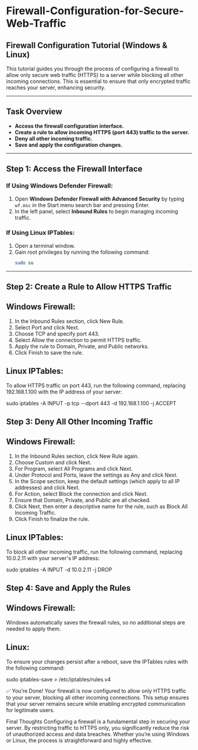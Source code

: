 # Firewall-Configuration-for-Secure-Web-Traffic

## Firewall Configuration Tutorial (Windows & Linux)

This tutorial guides you through the process of configuring a firewall to allow only secure web traffic (HTTPS) to a server while blocking all other incoming connections. This is essential to ensure that only encrypted traffic reaches your server, enhancing security.

---

## Task Overview

- **Access the firewall configuration interface.**
- **Create a rule to allow incoming HTTPS (port 443) traffic to the server.**
- **Deny all other incoming traffic.**
- **Save and apply the configuration changes.**

---

## Step 1: Access the Firewall Interface

### If Using Windows Defender Firewall:

1. Open **Windows Defender Firewall with Advanced Security** by typing `wf.msc` in the Start menu search bar and pressing Enter.
2. In the left panel, select **Inbound Rules** to begin managing incoming traffic.

### If Using Linux IPTables:

1. Open a terminal window.
2. Gain root privileges by running the following command:
   ```bash
   sudo su
   
---

## Step 2: Create a Rule to Allow HTTPS Traffic

## Windows Firewall:
1. In the Inbound Rules section, click New Rule.
2. Select Port and click Next.
4. Choose TCP and specify port 443.
5. Select Allow the connection to permit HTTPS traffic.
6. Apply the rule to Domain, Private, and Public networks.
7. Click Finish to save the rule.

## Linux IPTables:
To allow HTTPS traffic on port 443, run the following command, replacing 192.168.1.100 with the IP address of your server:
  
sudo iptables -A INPUT -p tcp --dport 443 -d 192.168.1.100 -j ACCEPT
  

## Step 3: Deny All Other Incoming Traffic

## Windows Firewall:
1. In the Inbound Rules section, click New Rule again.
2. Choose Custom and click Next.
3. For Program, select All Programs and click Next.
4. Under Protocol and Ports, leave the settings as Any and click Next.
5. In the Scope section, keep the default settings (which apply to all IP addresses) and click Next.
6. For Action, select Block the connection and click Next.
7. Ensure that Domain, Private, and Public are all checked.
8. Click Next, then enter a descriptive name for the rule, such as Block All Incoming Traffic.
9. Click Finish to finalize the rule.

## Linux IPTables:
To block all other incoming traffic, run the following command, replacing 10.0.2.11 with your server's IP address:
  
  sudo iptables -A INPUT -d 10.0.2.11 -j DROP


## Step 4: Save and Apply the Rules

## Windows Firewall:
Windows automatically saves the firewall rules, so no additional steps are needed to apply them.

## Linux:
To ensure your changes persist after a reboot, save the IPTables rules with the following command:
  
  sudo iptables-save > /etc/iptables/rules.v4



✅ You’re Done!
Your firewall is now configured to allow only HTTPS traffic to your server, blocking all other incoming connections. This setup ensures that your server remains secure while enabling encrypted communication for legitimate users.

Final Thoughts
Configuring a firewall is a fundamental step in securing your server. By restricting traffic to HTTPS only, you significantly reduce the risk of unauthorized access and data breaches. Whether you’re using Windows or Linux, the process is straightforward and highly effective.
